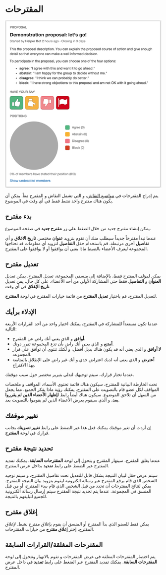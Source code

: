 
# المقترحات

<img class="screenshot" alt="Proposal panel" src="proposal_panel.png" />

يتم إدراج المقترحات في [مواضيع النقاش]( discussion_threads.html)، و التي تشمل النقاش و المقترح معاً. يمكن أن يكون هناك مقترح واحد نشط فقط في أي وقت في الموضوع.

## بدء مقترح

يمكن إنشاء مقترح جديد من خلال الضغط على زر **مقترح جديد** في صفحة الموضوع.

عندما تبدأ مقترحاً جديداً سيطلب منك أن تقوم بتزويد **عنوان** مختصر، **تاريخ الاغلاق** و أي **تفاصيل** أخرى مرتبطة. قم باستخدام حقل **التفاصيل** لتزويد أي معلومات قد تحتاجها المجموعة ليعرف الأعضاء بالضبط ماذا يعني أن يوافقوا أو لا يوافقوا على المقترح.

## تعديل مقترح

يمكن لمؤلف المقترح فقط، بالإضافة إلى منسقي المجموعة، تعديل المقترح. يمكن تعديل **العنوان** و **التفاصيل** فقط حتى المشاركة الأولى من أحد الأعضاء. على كل حال، يمن تعديل **تاريخ الإغلاق** في أي وقت.

لتعديل المقترح، قم باختيار **تعديل المقترح** من قائمة خيارات المقترح في لوحة **المقترح**.

## الإدلاء برأيك

عندما تكون مستعداً للمشاركة في المقترح، يمكنك اختيار واحد من أحد القرارات الأربعة التالية:

* **أوافق** و الذي يعني أنك راض عن المقترح.
* **أمتنع** و الذي يعني أنك راض بأن تدع المجموعة تقرر دونك.
* **لا أوافق** و الذي يعني أنه قد يكون هناك بديل أفضل، و لكنك تنتوي أن توافق على قرار المجموعة.
* **أعترض** و الذي يعني أنه لديك اعتراض جدي و أنك غير راض على الإطلاق بالمتابعة بهذا الاقتراح.

عندما تختار قرارك، سيتم توجيهك لتدلي بتبرير مختصر حول سبب موقفك.

تحت الخارطة البيانية للمقترح، سيكون هناك قائمة تحتوي الأسماء، المواقف و ملخصات المواقف لكل عضو قام بالتصويت على المقترح. يمكنك رؤية ماذا يفكر الجميع، مما يجعل من السهل أن تلاحق الموضوع. سيكون هناك أيضاً رابط ل**إظهار الأعضاء الذين لم يقرروا بعد**، و الذي سيقوم بعرض الأعضاء الذين لم يقوموا بالتصويت بعد.

## تغيير موقفك

إن أردت أن تغير موقفك يمكنك فعل هذا عبر الضغط على رابط **تغيير تصويتك** بجانب قرارك في لوحة **المقترح**.

## تحديد نتيجة مقترح

عندما يغلق المقترح، سينهار المقترح و يتحول إلى لوحة **المقترحات السابقة**. يمكنك تمديد المقترح عبر الضغط على رابط **تمديد** بداخل عرض المقترح.

سيتم عرض حقل لبيان النتيجة بشكل قابل للتعديل تحت تفاصيل المقترح، و سيتم توجيه الشخص الذي قام برفع المقترح عبر رسالة الكترونية ليقوم بتزويد بيان النتيجة للمقترح. يمكن لنتائج المقترحات أن تحدد من قبل الشخص الذي قام ببدء المقترح، أو من قبل المنسق في المجموعة. عندما يتم تحديد نتيجة المقترح سيتم إرسال رسالة الكترونية للجميع لتبليغهم بالنتيجة.

## إغلاق مقترح

يمكن فقط للعضو الذي بدأ المقترح أو المنسق أن يقوم بإغلاق مقترح نشط. لإغلاق المقترح، إختر **إغلاق مقترح** من خيارات المقترحات.

## المقترحات المغلقة/القرارات السابقة

يتم اختصار المقترحات المغلقة في عرض المقترحات و تقوم بالانهيار وتتحول إلى لوحة **المقترحات السابقة**. يمكنك تمديد المقترح عبر الضغط على رابط **تمديد** في داخل عرض المقترح.



